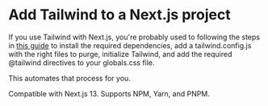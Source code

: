 # Add Tailwind to a Next.js project

If you use Tailwind with Next.js, you're probably used to following
the steps in [this guide](https://tailwindcss.com/docs/guides/nextjs#app-directory) to install the required dependencies, add a tailwind.config.js with the right files to purge, initialize Tailwind, and add the required @tailwind directives to your globals.css file.

This automates that process for you.

Compatible with Next.js 13. Supports NPM, Yarn, and PNPM.